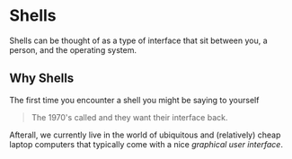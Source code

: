 
# Shells

Shells can be thought of as a type of interface that sit between you, a person, and the operating system.

## Why Shells

The first time you encounter a shell you might be saying to yourself

> The 1970's called and they want their interface back.

Afterall, we currently live in the world of ubiquitous and (relatively) cheap laptop computers that typically come with a nice *graphical user interface*.


```python

```
